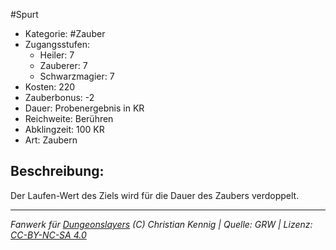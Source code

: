 #Spurt  
- Kategorie: #Zauber  
- Zugangsstufen:  
  - Heiler: 7  
  - Zauberer: 7  
  - Schwarzmagier: 7  
- Kosten: 220  
- Zauberbonus: -2  
- Dauer: Probenergebnis in KR  
- Reichweite: Berühren  
- Abklingzeit: 100 KR  
- Art: Zaubern     

## Beschreibung:
Der Laufen-Wert des Ziels wird für die Dauer des Zaubers verdoppelt.


___
*Fanwerk für [Dungeonslayers](https://www.dungeonslayers.net/) (C) Christian Kennig | Quelle: GRW | Lizenz: [CC-BY-NC-SA 4.0](https://creativecommons.org/licenses/by-nc-sa/4.0/deed.de)*